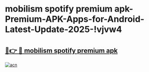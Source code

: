 # mobilism spotify premium apk-Premium-APK-Apps-for-Android-Latest-Update-2025-!vjvw4

# <h2><a href="https://googleone.com">🔗👉 🔴 mobilism spotify premium apk</a></h2>

[![acn](https://github.com/user-attachments/assets/0f9c940e-d8b0-45ae-aac7-cd30a18b3e1c)](https://googleone.com)

